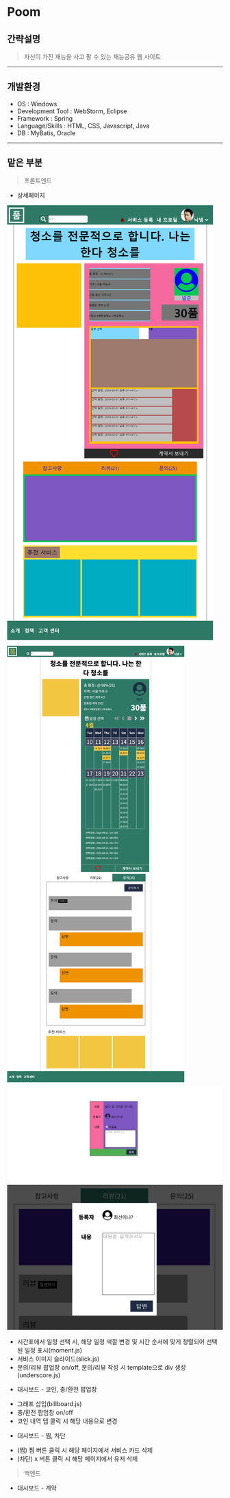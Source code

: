 Poom
=========

간략설명
----------
> 자신이 가진 재능을 사고 팔 수 있는 재능공유 웹 사이트

********

개발환경
----------
- OS : Windows
- Development Tool : WebStorm, Eclipse
- Framework : Spring
- Language/Skills : HTML, CSS, Javascript, Java
- DB : MyBatis, Oracle

********

맡은 부분
----------

> 프론트엔드

* 상세페이지

![details](https://github.com/Nelljun/Spring_Poom/blob/master/Images%20for%20readme/details.png?raw=true)
![details_result](https://github.com/Nelljun/Spring_Poom/blob/master/Images%20for%20readme/details_result.png?raw=true)
![details_review_reply_popup](https://github.com/Nelljun/Spring_Poom/blob/master/Images%20for%20readme/details_review_reply_popup.png?raw=true)
![details_review_reply_popup_result](https://github.com/Nelljun/Spring_Poom/blob/master/Images%20for%20readme/details_review_reply_popup_result.PNG?raw=true)

- 시간표에서 일정 선택 시, 해당 일정 색깔 변경 및 시간 순서에 맞게 정렬되어 선택된 일정 표시(moment.js)
- 서비스 이미지 슬라이드(slick.js)
- 문의/리뷰 팝업창 on/off, 문의/리뷰 작성 시 template으로 div 생성(underscore.js)


* 대시보드 - 코인, 충/환전 팝업창

- 그래프 삽입(billboard.js)
- 충/환전 팝업창 on/off
- 코인 내역 탭 클릭 시 해당 내용으로 변경


* 대시보드 - 찜, 차단

- (찜) 찜 버튼 클릭 시 해당 페이지에서 서비스 카드 삭제
- (차단) x 버튼 클릭 시 해당 페이지에서 유저 삭제


> 백엔드

+ 대시보드 - 계약
